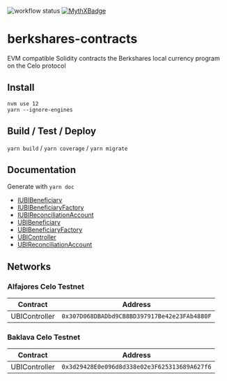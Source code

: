 ![workflow status](https://github.com/humanity-cash/berkshares-contracts/workflows/Build/badge.svg)
[![MythXBadge](https://badgen.net/https/api.mythx.io/v1/projects/aa4b6061-6775-4a06-958f-df8340a3e8f6/badge/data?cache=300&icon=https://raw.githubusercontent.com/ConsenSys/mythx-github-badge/main/logo_white.svg)](https://docs.mythx.io/dashboard/github-badges)
# berkshares-contracts
EVM compatible Solidity contracts the Berkshares local currency program on the Celo protocol

## Install
```
nvm use 12
yarn --ignore-engines
``` 

## Build / Test / Deploy
`yarn build` / `yarn coverage` / `yarn migrate`

## Documentation
Generate with `yarn doc`

* [IUBIBeneficiary](docs/IUBIBeneficiary.md)
* [IUBIBeneficiaryFactory](docs/IUBIBeneficiaryFactory.md)
* [IUBIReconciliationAccount](docs/IUBIReconciliationAccount.md)
* [UBIBeneficiary](docs/UBIBeneficiary.md)
* [UBIBeneficiaryFactory](docs/UBIBeneficiaryFactory.md)
* [UBIController](docs/UBIController.md)
* [UBIReconciliationAccount](docs/UBIReconciliationAccount.md)


## Networks

### Alfajores Celo Testnet

| Contract      | Address                                      |
|---------------|----------------------------------------------|
| UBIController | `0x307D068DBADbd9CB8BD397917Be42e23FAb4880F` |


### Baklava Celo Testnet

| Contract      | Address                                      |
|---------------|----------------------------------------------|
| UBIController | `0x3d29428E0e096d8d338e02e3F625313689A627f6` |
